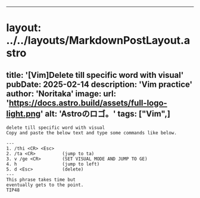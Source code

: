 
---
# layout: ../../layouts/MarkdownPostLayout.astro
title: '[Vim]Delete till specific word with visual'
pubDate: 2025-02-14
description: 'Vim practice'
author: 'Noritaka'
image:
    url: 'https://docs.astro.build/assets/full-logo-light.png'
    alt: 'Astroのロゴ。'
tags: ["Vim",]
---


```
delete till specific word with visual
Copy and paste the below text and type some commands like below.

---
1. /thi <CR> <Esc> 
2. /ta <CR>          (jump to ta)
3. v /ge <CR>        (SET VISUAL MODE AND JUMP TO GE)
4. h                 (jump to left)
5. d <Esc>           (delete)
---
This phrase takes time but
eventually gets to the point.
TIP48
```
